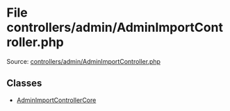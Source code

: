 File controllers/admin/AdminImportController.php
=========

Source: [controllers/admin/AdminImportController.php](https://github.com/PrestaShop/PrestaShop/blob/1.6.0.10/controllers/admin/AdminImportController.php)


Classes
-------

* [AdminImportControllerCore](class.AdminImportControllerCore.md)


